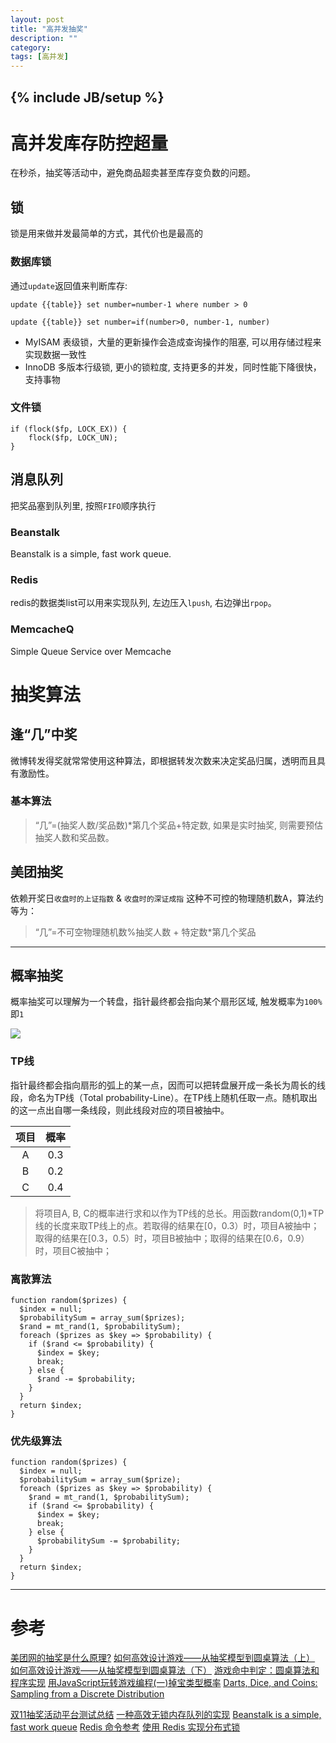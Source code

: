 ```yaml
---
layout: post
title: "高并发抽奖"
description: ""
category:
tags: [高并发]
---
```

{% include JB/setup %}
---

# 高并发库存防控超量
在秒杀，抽奖等活动中，避免商品超卖甚至库存变负数的问题。

## 锁
锁是用来做并发最简单的方式，其代价也是最高的

### 数据库锁
通过`update`返回值来判断库存:

`update {{table}} set number=number-1 where number > 0`

`update {{table}} set number=if(number>0, number-1, number)`


* MyISAM 表级锁，大量的更新操作会造成查询操作的阻塞, 可以用存储过程来实现数据一致性
* InnoDB 多版本行级锁, 更小的锁粒度, 支持更多的并发，同时性能下降很快，支持事物

### 文件锁

    if (flock($fp, LOCK_EX)) {
	    flock($fp, LOCK_UN);
    }

## 消息队列
把奖品塞到队列里, 按照`FIFO`顺序执行

### Beanstalk
Beanstalk is a simple, fast work queue.

### Redis
redis的数据类list可以用来实现队列, 左边压入`lpush`, 右边弹出`rpop`。

### MemcacheQ
Simple Queue Service over Memcache

# 抽奖算法

## 逢“几”中奖
微博转发得奖就常常使用这种算法，即根据转发次数来决定奖品归属，透明而且具有激励性。

### 基本算法

> “几”=(抽奖人数/奖品数)*第几个奖品+特定数, 如果是实时抽奖, 则需要预估抽奖人数和奖品数。

## 美团抽奖
依赖开奖日`收盘时的上证指数` & `收盘时的深证成指` 这种不可控的物理随机数A，算法约等为：

> “几”=不可空物理随机数%抽奖人数 + 特定数*第几个奖品

---

## 概率抽奖
概率抽奖可以理解为一个转盘，指针最终都会指向某个扇形区域, 触发概率为`100%`即`1`

![](/assets/image/9f56a65fgc4e939ac7c35&690.jpg)

### TP线
指针最终都会指向扇形的弧上的某一点，因而可以把转盘展开成一条长为周长的线段，命名为TP线（Total probability-Line）。在TP线上随机任取一点。随机取出的这一点出自哪一条线段，则此线段对应的项目被抽中。

项目	|概率
:------:|:-----:|
A	|0.3	|
B	|0.2	|
C	|0.4	|

> 将项目A, B, C的概率进行求和以作为TP线的总长。用函数random(0,1)*TP线的长度来取TP线上的点。若取得的结果在[0，0.3）时，项目A被抽中；取得的结果在[0.3，0.5）时，项目B被抽中；取得的结果在[0.6，0.9）时，项目C被抽中；

### 离散算法

    function random($prizes) {
      $index = null;
      $probabilitySum = array_sum($prizes);
      $rand = mt_rand(1, $probabilitySum);
      foreach ($prizes as $key => $probability) {
        if ($rand <= $probability) {
          $index = $key;
          break;
        } else {
          $rand -= $probability;
        }
      }
      return $index;
    }

### 优先级算法

    function random($prizes) {
      $index = null;
      $probabilitySum = array_sum($prize);
      foreach ($prizes as $key => $probability) {
        $rand = mt_rand(1, $probabilitySum);
        if ($rand <= $probability) {
          $index = $key;
          break;
        } else {
          $probabilitySum -= $probability;
        }
      }
      return $index;
    }

---

# 参考
[美团网的抽奖是什么原理?](http://www.guokr.com/question/323304/)
[如何高效设计游戏——从抽奖模型到圆桌算法（上）](http://blog.sina.com.cn/s/blog_9f56a65f01014v30.html)
[如何高效设计游戏——从抽奖模型到圆桌算法（下）](http://blog.sina.com.cn/s/blog_9f56a65f01015npm.html)
[游戏命中判定：圆桌算法和程序实现](http://www.cnblogs.com/StarOfWorld/archive/2012/02/07/2341050.html)
[用JavaScript玩转游戏编程(一)掉宝类型概率](http://www.cnblogs.com/miloyip/archive/2010/04/21/1717109.html)
[Darts, Dice, and Coins: Sampling from a Discrete Distribution](http://www.keithschwarz.com/darts-dice-coins/)

[双11抽奖活动平台测试总结](http://www.taobaotest.com/blogs/2338)
[一种高效无锁内存队列的实现](http://www.searchtb.com/2012/10/introduction_to_disruptor.html)
[Beanstalk  is a simple, fast work queue](http://kr.github.io/beanstalkd/)
[Redis 命令参考](http://redis.readthedocs.org/en/latest/index.html)
[使用 Redis 实现分布式锁](http://www.oschina.net/translate/redis-distlock)
